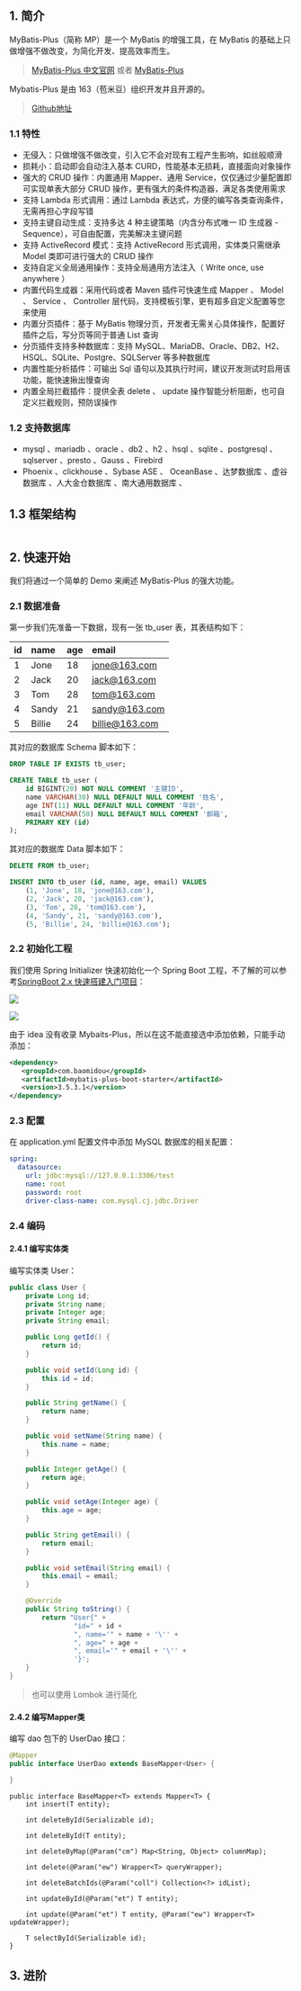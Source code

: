 ## 1. 简介

MyBatis-Plus（简称 MP）是一个 MyBatis 的增强工具，在 MyBatis 的基础上只做增强不做改变，为简化开发、提高效率而生。

> [MyBatis-Plus 中文官网](https://mybatis.plus/) 或者 [MyBatis-Plus](https://www.baomidou.com/)

Mybatis-Plus 是由 163（苞米豆）组织开发并且开源的。

> [Github地址](https://github.com/163/mybatis-plus)

### 1.1 特性

- 无侵入：只做增强不做改变，引入它不会对现有工程产生影响，如丝般顺滑
- 损耗小：启动即会自动注入基本 CURD，性能基本无损耗，直接面向对象操作
- 强大的 CRUD 操作：内置通用 Mapper、通用 Service，仅仅通过少量配置即可实现单表大部分 CRUD 操作，更有强大的条件构造器，满足各类使用需求
- 支持 Lambda 形式调用：通过 Lambda 表达式，方便的编写各类查询条件，无需再担心字段写错
- 支持主键自动生成：支持多达 4 种主键策略（内含分布式唯一 ID 生成器 - Sequence），可自由配置，完美解决主键问题
- 支持 ActiveRecord 模式：支持 ActiveRecord 形式调用，实体类只需继承 Model 类即可进行强大的 CRUD 操作
- 支持自定义全局通用操作：支持全局通用方法注入（ Write once, use anywhere ）
- 内置代码生成器：采用代码或者 Maven 插件可快速生成 Mapper 、 Model 、 Service 、 Controller 层代码，支持模板引擎，更有超多自定义配置等您来使用
- 内置分页插件：基于 MyBatis 物理分页，开发者无需关心具体操作，配置好插件之后，写分页等同于普通 List 查询
- 分页插件支持多种数据库：支持 MySQL、MariaDB、Oracle、DB2、H2、HSQL、SQLite、Postgre、SQLServer 等多种数据库
- 内置性能分析插件：可输出 Sql 语句以及其执行时间，建议开发测试时启用该功能，能快速揪出慢查询
- 内置全局拦截插件：提供全表 delete 、 update 操作智能分析阻断，也可自定义拦截规则，预防误操作

### 1.2 支持数据库

- mysql 、mariadb 、oracle 、db2 、h2 、hsql 、sqlite 、postgresql 、sqlserver 、presto 、Gauss 、Firebird
- Phoenix 、clickhouse 、Sybase ASE 、 OceanBase 、达梦数据库 、虚谷数据库 、人大金仓数据库 、南大通用数据库 、

## 1.3 框架结构

![]()

## 2. 快速开始

我们将通过一个简单的 Demo 来阐述 MyBatis-Plus 的强大功能。

### 2.1 数据准备

第一步我们先准备一下数据，现有一张 tb_user 表，其表结构如下：

| id | name | age |  email |
| :------------- | :------------- | :------------- | :------------- |
| 1	| Jone	| 18	| jone@163.com |
| 2	| Jack	| 20	| jack@163.com |
| 3	| Tom	| 28	| tom@163.com |
| 4	| Sandy	| 21	| sandy@163.com |
| 5	| Billie	| 24	| billie@163.com |

其对应的数据库 Schema 脚本如下：
```sql
DROP TABLE IF EXISTS tb_user;

CREATE TABLE tb_user (
    id BIGINT(20) NOT NULL COMMENT '主键ID',
    name VARCHAR(30) NULL DEFAULT NULL COMMENT '姓名',
    age INT(11) NULL DEFAULT NULL COMMENT '年龄',
    email VARCHAR(50) NULL DEFAULT NULL COMMENT '邮箱',
    PRIMARY KEY (id)
);
```
其对应的数据库 Data 脚本如下：
```sql
DELETE FROM tb_user;

INSERT INTO tb_user (id, name, age, email) VALUES
    (1, 'Jone', 18, 'jone@163.com'),
    (2, 'Jack', 20, 'jack@163.com'),
    (3, 'Tom', 28, 'tom@163.com'),
    (4, 'Sandy', 21, 'sandy@163.com'),
    (5, 'Billie', 24, 'billie@163.com');
```

### 2.2 初始化工程

我们使用 Spring Initializer 快速初始化一个 Spring Boot 工程，不了解的可以参考[SpringBoot 2.x 快速搭建入门项目](https://smartsi.blog.csdn.net/article/details/130333373)：

![](../../Image/Spring/mybatis-plus-intro-1.png)

![](../../Image/Spring/mybatis-plus-intro-2.png)

由于 idea 没有收录 Mybaits-Plus，所以在这不能直接选中添加依赖，只能手动添加：
```xml
<dependency>
   <groupId>com.baomidou</groupId>
   <artifactId>mybatis-plus-boot-starter</artifactId>
   <version>3.5.3.1</version>
</dependency>
```

### 2.3 配置

在 application.yml 配置文件中添加 MySQL 数据库的相关配置：
```yml
spring:
  datasource:
    url: jdbc:mysql://127.0.0.1:3306/test
    name: root
    password: root
    driver-class-name: com.mysql.cj.jdbc.Driver
```

### 2.4 编码

#### 2.4.1 编写实体类

编写实体类 User：
```java
public class User {
    private Long id;
    private String name;
    private Integer age;
    private String email;

    public Long getId() {
        return id;
    }

    public void setId(Long id) {
        this.id = id;
    }

    public String getName() {
        return name;
    }

    public void setName(String name) {
        this.name = name;
    }

    public Integer getAge() {
        return age;
    }

    public void setAge(Integer age) {
        this.age = age;
    }

    public String getEmail() {
        return email;
    }

    public void setEmail(String email) {
        this.email = email;
    }

    @Override
    public String toString() {
        return "User{" +
                "id=" + id +
                ", name='" + name + '\'' +
                ", age=" + age +
                ", email='" + email + '\'' +
                '}';
    }
}
```
> 也可以使用 Lombok 进行简化

#### 2.4.2 编写Mapper类

编写 dao 包下的 UserDao 接口：
```java
@Mapper
public interface UserDao extends BaseMapper<User> {

}
```


```
public interface BaseMapper<T> extends Mapper<T> {
    int insert(T entity);

    int deleteById(Serializable id);

    int deleteById(T entity);

    int deleteByMap(@Param("cm") Map<String, Object> columnMap);

    int delete(@Param("ew") Wrapper<T> queryWrapper);

    int deleteBatchIds(@Param("coll") Collection<?> idList);

    int updateById(@Param("et") T entity);

    int update(@Param("et") T entity, @Param("ew") Wrapper<T> updateWrapper);

    T selectById(Serializable id);
}
```

## 3. 进阶
